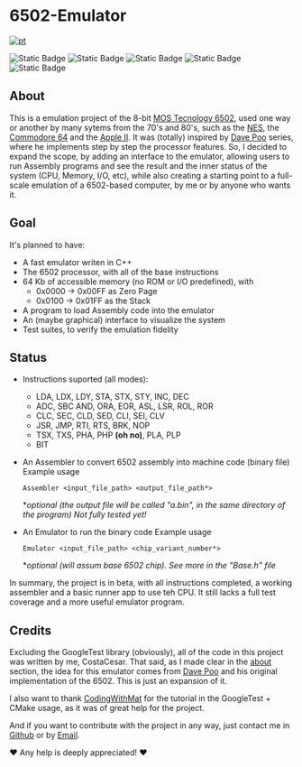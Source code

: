 # 6502-Emulator

[![pt](https://img.shields.io/badge/Ver_em_portugu%C3%AAs-green)](https://github.com/CostaCesar/6502-Emulator/blob/main/README.pt-br.md)

![Static Badge](https://img.shields.io/badge/Status-Beta-purple)
![Static Badge](https://img.shields.io/badge/Made_with-C%2B%2B-blue)
![Static Badge](https://img.shields.io/badge/Tests-GoogleTest-orange)
![Static Badge](https://img.shields.io/badge/Build-CMake-red)
![Static Badge](https://img.shields.io/badge/Platform-Universal-white)

## About 
This is a emulation project of the 8-bit [MOS Tecnology 6502](https://en.wikipedia.org/wiki/6502), used one way or another by many sytems from the 70's and 80's, such as the
[NES](https://en.wikipedia.org/wiki/Nintendo_Entertainment_System), the [Commodore 64](https://en.wikipedia.org/wiki/Commodore_64) and the [Apple II](https://en.wikipedia.org/wiki/Apple_II).
It was (totally) inspired by [Dave Poo](https://www.youtube.com/playlist?list=PLLwK93hM93Z13TRzPx9JqTIn33feefl37) series, where he implements step by step the processor features.
So, I decided to expand the scope, by adding an interface to the emulator, allowing users to run Assembly programs and see the result and the inner status of the system (CPU, Memory, I/O, etc),
while also creating a starting point to a full-scale emulation of a 6502-based computer, by me or by anyone who wants it.

## Goal
It's planned to have:
- A fast emulator writen in C++
- The 6502 processor, with all of the base instructions
- 64 Kb of accessible memory (no ROM or I/O predefined), with
  - 0x0000 -> 0x00FF as Zero Page
  - 0x0100 -> 0x01FF as the Stack
- A program to load Assembly code into the emulator
- An (maybe graphical) interface to visualize the system
- Test suites, to verify the emulation fidelity

## Status
- Instructions suported (all modes):
  - LDA, LDX, LDY, STA, STX, STY, INC, DEC
  - ADC, SBC AND, ORA, EOR, ASL, LSR, ROL, ROR
  - CLC, SEC, CLD, SED, CLI, SEI, CLV
  - JSR, JMP, RTI, RTS, BRK, NOP
  - TSX, TXS, PHA, PHP **(oh no)**, PLA, PLP
  - BIT

- An Assembler to convert 6502 assembly into machine code (binary file)
  Example usage
  ``` console
  Assembler <input_file_path> <output_file_path*>
  ```
  **optional (the output file will be called "a.bin", in the same directory of the program)*
  *Not fully tested yet!*

- An Emulator to run the binary code
  Example usage
  ``` console
  Emulator <input_file_path> <chip_variant_number*>
  ```
  **optional (will assum base 6502 chip). See more in the "Base.h" file*

In summary, the project is in beta, with all instructions completed, a working assembler and a basic runner app to use teh CPU. It still lacks a full test coverage and a more useful emulator program.

## Credits
Excluding the GoogleTest library (obviously), all of the code in this project was written by me, CostaCesar. That said, as I made clear in the [about](#about) section, the idea for this
emulator comes from [Dave Poo](https://www.youtube.com/playlist?list=PLLwK93hM93Z13TRzPx9JqTIn33feefl37) and his original implementation of the 6502. This is just an expansion of it.

I also want to thank [CodingWithMat](https://www.youtube.com/@codingwithmat) for the tutorial in the GoogleTest + CMake usage, as it was of great help for the project.

And if you want to contribute with the project in any way, just contact me in [Github](https://github.com/CostaCesar) or by [Email](mailto:caiocaesarmcosta@gmail.com).

❤️ Any help is deeply appreciated! ❤️

